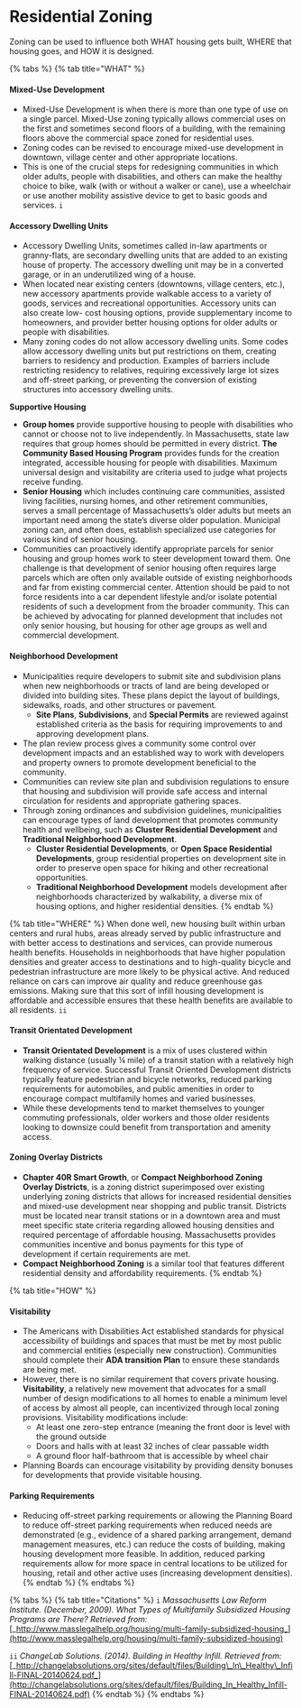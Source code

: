 # Residential Zoning

Zoning can be used to influence both WHAT housing gets built, WHERE that housing goes, and HOW it is designed.

{% tabs %}
{% tab title="WHAT" %}
#### Mixed-Use Development

* Mixed-Use Development is when there is more than one type of use on a single parcel. Mixed-Use zoning typically allows commercial uses on the first and sometimes second floors of a building, with the remaining floors above the commercial space zoned for residential uses.
* Zoning codes can be revised to encourage mixed-use development in downtown, village center and other appropriate locations. 
* This is one of the crucial steps for redesigning communities in which older adults, people with disabilities, and others can make the healthy choice to bike, walk \(with or without a walker or cane\), use a wheelchair or use another mobility assistive device to get to basic goods and services. `i`

#### Accessory Dwelling Units

* Accessory Dwelling Units, sometimes called in-law apartments or granny-flats, are secondary dwelling units that are added to an existing house of property. The accessory dwelling unit may be in a converted garage, or in an underutilized wing of a house. 
* When located near existing centers \(downtowns, village centers, etc.\), new accessory apartments provide walkable access to a variety of goods, services and recreational opportunities. Accessory units can also create low- cost housing options, provide supplementary income to homeowners, and provider better housing options for older adults or people with disabilities. 
* Many zoning codes do not allow accessory dwelling units. Some codes allow accessory dwelling units but put restrictions on them, creating barriers to residency and production. Examples of barriers include restricting residency to relatives, requiring excessively large lot sizes and off-street parking, or preventing the conversion of existing structures into accessory dwelling units.

**Supportive Housing**

* **Group homes** provide supportive housing to people with disabilities who cannot or choose not to live independently. In Massachusetts, state law requires that group homes should be permitted in every district. **The Community Based Housing Program** provides funds for the creation integrated, accessible housing for people with disabilities. Maximum universal design and visitability are criteria used to judge what projects receive funding.
* **Senior Housing** which includes continuing care communities, assisted living facilities, nursing homes, and other retirement communities, serves a small percentage of Massachusetts’s older adults but meets an important need among the state’s diverse older population. Municipal zoning can, and often does, establish specialized use categories for various kind of senior housing.
* Communities can proactively identify appropriate parcels for senior housing and group homes work to steer development toward them. One challenge is that development of senior housing often requires large parcels which are often only available outside of existing neighborhoods and far from existing commercial center. Attention should be paid to not force residents into a car dependent lifestyle and/or isolate potential residents of such a development from the broader community. This can be achieved by advocating for planned development that includes not only senior housing, but housing for other age groups as well and commercial development.

#### Neighborhood Development

* Municipalities require developers to submit site and subdivision plans when new neighborhoods or tracts of land are being developed or divided into building sites. These plans depict the layout of buildings, sidewalks, roads, and other structures or pavement. 
  * **Site Plans**, **Subdivisions**, and **Special Permits** are reviewed against established criteria as the basis for requiring improvements to and approving development plans.
* The plan review process gives a community some control over development impacts and an established way to work with developers and property owners to promote development beneficial to the community. 
* Communities can review site plan and subdivision regulations to ensure that housing and subdivision will provide safe access and internal circulation for residents and appropriate gathering spaces.
* Through zoning ordinances and subdivision guidelines, municipalities can encourage types of land development that promotes community health and wellbeing, such as **Cluster Residential Development** and **Traditional Neighborhood Development**.
  * **Cluster Residential Developments**, or **Open Space Residential Developments**, group residential properties on development site in order to preserve open space for hiking and other recreational opportunities. 
  * **Traditional Neighborhood Development** models development after neighborhoods characterized by walkability, a diverse mix of housing options, and higher residential densities.
{% endtab %}

{% tab title="WHERE" %}
When done well, new housing built within urban centers and rural hubs, areas already served by public infrastructure and with better access to destinations and services, can provide numerous health benefits. Households in neighborhoods that have higher population densities and greater access to destinations and to high-quality bicycle and pedestrian infrastructure are more likely to be physical active. And reduced reliance on cars can improve air quality and reduce greenhouse gas emissions. Making sure that this sort of infill housing development is affordable and accessible ensures that these health benefits are available to all residents. `ii`

#### **Transit Orientated Development** 

* **Transit Orientated Development** is a mix of uses clustered within walking distance \(usually ¼ mile\) of a transit station with a relatively high frequency of service. Successful Transit Oriented Development districts typically feature pedestrian and bicycle networks, reduced parking requirements for automobiles, and public amenities in order to encourage compact multifamily homes and varied businesses. 
* While these developments tend to market themselves to younger commuting professionals, older workers and those older residents looking to downsize could benefit from transportation and amenity access. 

#### **Zoning Overlay Districts**

* **Chapter 40R Smart Growth**, or **Compact Neighborhood Zoning Overlay Districts**, is a zoning district superimposed over existing underlying zoning districts that allows for increased residential densities and mixed-use development near shopping and public transit. Districts must be located near transit stations or in a downtown area and must meet specific state criteria regarding allowed housing densities and required percentage of affordable housing. Massachusetts provides communities incentive and bonus payments for this type of development if certain requirements are met. 
* **Compact Neighborhood Zoning** is a similar tool that features different residential density and affordability requirements.
{% endtab %}

{% tab title="HOW" %}
#### Visitability 

* The Americans with Disabilities Act established standards for physical accessibility of buildings and spaces that must be met by most public and commercial entities \(especially new construction\). Communities should complete their **ADA transition Plan** to ensure these standards are being met. 
* However, there is no similar requirement that covers private housing. **Visitability**, a relatively new movement that advocates for a small number of design modifications to all homes to enable a minimum level of access by almost all people, can incentivized through local zoning provisions. Visitability modifications include: 
  * At least one zero-step entrance \(meaning the front door is level with the ground outside
  * Doors and halls with at least 32 inches of clear passable width 
  * A ground floor half-bathroom that is accessible by wheel chair 
* Planning Boards can encourage visitability by providing density bonuses for developments that provide visitable housing. 

#### Parking Requirements

* Reducing off-street parking requirements or allowing the Planning Board to reduce off-street parking requirements when reduced needs are demonstrated \(e.g., evidence of a shared parking arrangement, demand management measures, etc.\) can reduce the costs of building, making housing development more feasible. In addition, reduced parking requirements allow for more space in central locations to be utilized for housing, retail and other active uses \(increasing development densities\).
{% endtab %}
{% endtabs %}

{% tabs %}
{% tab title="Citations" %}
`i` _Massachusetts Law Reform Institute. \(December, 2009\). What Types of Multifamily Subsidized Housing Programs are There? Retrieved from:_ [_http://www.masslegalhelp.org/housing/multi-family-subsidized-housing_](http://www.masslegalhelp.org/housing/multi-family-subsidized-housing)

`ii` _ChangeLab Solutions. \(2014\). Building in Healthy Infill. Retrieved from:_ [_http://changelabsolutions.org/sites/default/files/Building\_In\_Healthy\_Infill-FINAL-20140624.pdf_](http://changelabsolutions.org/sites/default/files/Building_In_Healthy_Infill-FINAL-20140624.pdf)
{% endtab %}
{% endtabs %}

